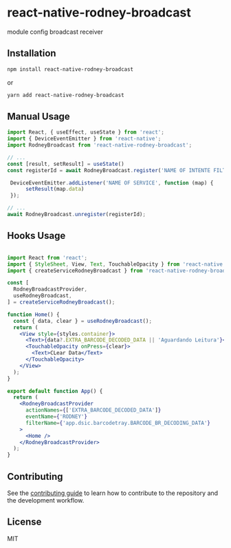 # react-native-rodney-broadcast

module config broadcast receiver

## Installation

```sh
npm install react-native-rodney-broadcast
```
or
```sh
yarn add react-native-rodney-broadcast
```

## Manual Usage

```js
import React, { useEffect, useState } from 'react';
import { DeviceEventEmitter } from 'react-native';
import RodneyBroadcast from 'react-native-rodney-broadcast';

// ...
const [result, setResult] = useState()
const registerId = await RodneyBroadcast.register('NAME OF INTENTE FILTER','NAME OF PUT EXTRA','NAME OF SERVICE');

 DeviceEventEmitter.addListener('NAME OF SERVICE', function (map) {
      setResult(map.data)
 });

// ...
await RodneyBroadcast.unregister(registerId);
```

## Hooks Usage
```jsx

import React from 'react';
import { StyleSheet, View, Text, TouchableOpacity } from 'react-native';
import { createServiceRodneyBroadcast } from 'react-native-rodney-broadcast';

const [
  RodneyBroadcastProvider,
  useRodneyBroadcast,
] = createServiceRodneyBroadcast();

function Home() {
  const { data, clear } = useRodneyBroadcast();
  return (
    <View style={styles.container}>
      <Text>{data?.EXTRA_BARCODE_DECODED_DATA || 'Aguardando Leitura'}</Text>
      <TouchableOpacity onPress={clear}>
        <Text>CLear Data</Text>
      </TouchableOpacity>
    </View>
  );
}

export default function App() {
  return (
    <RodneyBroadcastProvider
      actionNames={['EXTRA_BARCODE_DECODED_DATA']}
      eventName={'RODNEY'}
      filterName={'app.dsic.barcodetray.BARCODE_BR_DECODING_DATA'}
    >
      <Home />
    </RodneyBroadcastProvider>
  );
}
```
## Contributing

See the [contributing guide](CONTRIBUTING.md) to learn how to contribute to the repository and the development workflow.

## License

MIT
